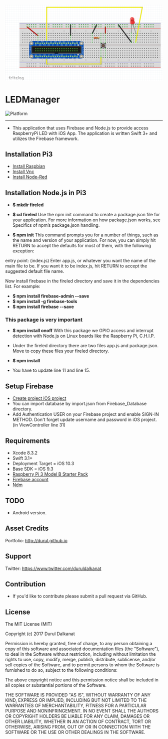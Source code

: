 ![Untitled.png](https://github.com/durul/LEDManager/blob/master/Untitled.png)

# LEDManager

 ![Platform](https://img.shields.io/badge/Platforms-iOS%20-lightgray.svg?style=flat)

----
- This application that uses Firebase and Node.js to provide access RaspberryPi LED with iOS App. The application is written Swift 3+ and utilizes the Firebase framework.


## Installation Pi3
- [Install Raspbian](https://www.raspberrypi.org/downloads/raspbian/)
- [Install Vnc](https://www.raspberrypi.org/blog/get-back-to-my-pi-from-anywhere-with-vnc-connect/)
- [Install Node-Red](https://nodered.org/docs/hardware/raspberrypi)

## Installation Node.js in Pi3
- **$ mkdir fireled**
- **$ cd fireled**
Use the npm init command to create a package.json file for your application. For more information on how package.json works, see Specifics of npm’s package.json handling.

- **$ npm init**
This command prompts you for a number of things, such as the name and version of your application. For now, you can simply hit RETURN to accept the defaults for most of them, with the following exception:

entry point: (index.js)
Enter app.js, or whatever you want the name of the main file to be. If you want it to be index.js, hit RETURN to accept the suggested default file name.

Now install firebase in the fireled directory and save it in the dependencies list. For example:

- **$ npm install firebase-admin --save**
- **$ npm install -g firebase-tools**
- **$ npm install firebase --save**

### This package is very important
- **$ npm install onoff**
With this package we GPIO access and interrupt detection with Node.js on Linux boards like the Raspberry Pi, C.H.I.P.

- Under the fireled directory there are two files app.js and package.json. Move to copy these files your fireled directory.
- **$ npm install**
- You have to update line 11 and line 15.


## Setup Firebase
- [Create project iOS project](https://firebase.google.com/docs/ios/setup)
- You can import database by import.json from Firebase_Database directory.
- Add Authentication USER on your Firebase project and enable SIGN-IN METHOD. Don't forget update username and password in iOS project. (in ViewController line 31)


## Requirements
- Xcode 8.3.2
- Swift 3.1+
- Deployment Target = iOS 10.3
- Base SDK = iOS 9.3
- [Raspberry Pi 3 Model B Starter Pack](https://www.adafruit.com/product/3058)
- [Firebase account](https://console.firebase.google.com)
- [Ndm](https://720kb.github.io/ndm/)


## TODO
- Android version.


## Asset Credits
Portfolio: http://durul.github.io


## Support
Twitter: https://www.twitter.com/duruldalkanat


## Contribution
- If you'd like to contribute please submit a pull request via GitHub.


## License

The MIT License (MIT)

Copyright (c) 2017 Durul Dalkanat

Permission is hereby granted, free of charge, to any person obtaining a copy of this software and associated documentation files (the "Software"), to deal in the Software without restriction, including without limitation the rights to use, copy, modify, merge, publish, distribute, sublicense, and/or sell copies of the Software, and to permit persons to whom the Software is furnished to do so, subject to the following conditions:

The above copyright notice and this permission notice shall be included in all copies or substantial portions of the Software.

THE SOFTWARE IS PROVIDED "AS IS", WITHOUT WARRANTY OF ANY KIND, EXPRESS OR IMPLIED, INCLUDING BUT NOT LIMITED TO THE WARRANTIES OF MERCHANTABILITY, FITNESS FOR A PARTICULAR PURPOSE AND NONINFRINGEMENT. IN NO EVENT SHALL THE AUTHORS OR COPYRIGHT HOLDERS BE LIABLE FOR ANY CLAIM, DAMAGES OR OTHER LIABILITY, WHETHER IN AN ACTION OF CONTRACT, TORT OR OTHERWISE, ARISING FROM, OUT OF OR IN CONNECTION WITH THE SOFTWARE OR THE USE OR OTHER DEALINGS IN THE SOFTWARE.
